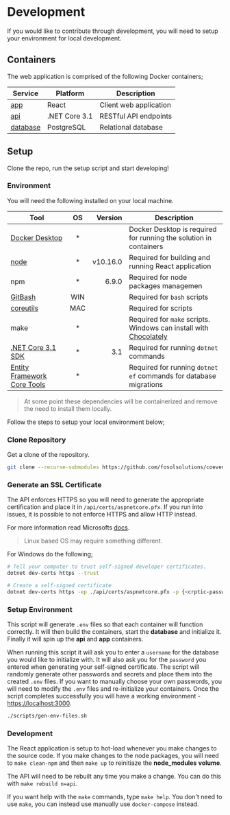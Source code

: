 # Development

If you would like to contribute through development, you will need to setup your environment for local development.

## Containers

The web application is comprised of the following Docker containers;

| Service                        | Platform      | Description            |
| ------------------------------ | ------------- | ---------------------- |
| [app](./app/README.md)         | React         | Client web application |
| [api](./api/README.md)         | .NET Core 3.1 | RESTful API endpoints  |
| [database](./api/db/README.md) | PostgreSQL    | Relational database    |

## Setup

Clone the repo, run the setup script and start developing!

### Environment

You will need the following installed on your local machine.

| Tool                                                                                             | OS  |  Version | Description                                                                                         |
| ------------------------------------------------------------------------------------------------ | :-: | -------: | --------------------------------------------------------------------------------------------------- |
| [Docker Desktop](https://www.docker.com/products/docker-desktop)                                 | \*  |          | Docker Desktop is required for running the solution in containers                                   |
| [node](https://www.npmjs.com/get-npm)                                                            | \*  | v10.16.0 | Required for building and running React application                                                 |
| npm                                                                                              | \*  |    6.9.0 | Required for node packages managemen                                                                |
| [GitBash](https://git-scm.com/downloads)                                                         | WIN |          | Required for `bash` scripts                                                                         |
| [coreutils](https://formulae.brew.sh/formula/coreutils)                                          | MAC |          | Required for scripts                                                                                |
| make                                                                                             | \*  |          | Required for `make` scripts. Windows can install with [Chocolately](https://chocolatey.org/install) |
| [.NET Core 3.1 SDK](https://docs.microsoft.com/en-us/dotnet/core/install/windows?tabs=netcore31) | \*  |      3.1 | Required for running `dotnet` commands                                                              |
| [Entity Framework Core Tools](https://docs.microsoft.com/en-us/ef/core/miscellaneous/cli/dotnet) | \*  |          | Required for running `dotnet ef` commands for database migrations                                   |

> At some point these dependencies will be containerized and remove the need to install them locally.

Follow the steps to setup your local environment below;

### Clone Repository

Get a clone of the repository.

```bash
git clone --recurse-submodules https://github.com/fosolsolutions/coevent.web.git
```

### Generate an SSL Certificate

The API enforces HTTPS so you will need to generate the appropriate certification and place it in `/api/certs/aspnetcore.pfx`.
If you run into issues, it is possible to not enforce HTTPS and allow HTTP instead.

For more information read Microsofts [docs](https://docs.microsoft.com/en-us/aspnet/core/security/enforcing-ssl?view=aspnetcore-3.1&tabs=visual-studio).

> Linux based OS may require something different.

For Windows do the following;

```bash
# Tell your computer to trust self-signed developer certificates.
dotnet dev-certs https --trust

# Create a self-signed certificate
dotnet dev-certs https -ep ./api/certs/aspnetcore.pfx -p {<crptic-password>}
```

### Setup Environment

This script will generate `.env` files so that each container will function correctly.
It will then build the containers, start the **database** and initialize it.
Finally it will spin up the **api** and **app** containers.

When running this script it will ask you to enter a `username` for the database you would like to initialize with.
It will also ask you for the `password` you entered when generating your self-signed certificate.
The script will randomly generate other passwords and secrets and place them into the created `.env` files.
If you want to manually choose your own passwords, you will need to modify the `.env` files and re-initialize your containers.
Once the script completes successfully you will have a working environment - [https://localhost:3000](https://localhost:3000).

```bash
./scripts/gen-env-files.sh
```

### Development

The React application is setup to hot-load whenever you make changes to the source code.
If you make changes to the node packages, you will need to `make clean-npm` and then `make up` to reinitiaze the **node_modules** **volume**.

The API will need to be rebuilt any time you make a change. You can do this with `make rebuild n=api`.

If you want help with the `make` commands, type `make help`.
You don't need to use `make`, you can instead use manually use `docker-compose` instead.
